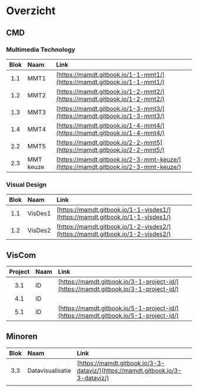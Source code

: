 # Overzicht

## CMD

### Multimedia Technology

| Blok | Naam | Link |
| :---: | :--- | :--- |
| 1.1 | MMT1 | [https://mamdt.gitbook.io/1-1-mmt1/](https://mamdt.gitbook.io/1-1-mmt1/) |
| 1.2 | MMT2 | [https://mamdt.gitbook.io/1-2-mmt2/](https://mamdt.gitbook.io/1-2-mmt2/) |
| 1.3 | MMT3 | [https://mamdt.gitbook.io/1-3-mmt3/](https://mamdt.gitbook.io/1-3-mmt3/) |
| 1.4 | MMT4 | [https://mamdt.gitbook.io/1-4-mmt4/](https://mamdt.gitbook.io/1-4-mmt4/) |
| 2.2 | MMT5 | [https://mamdt.gitbook.io/2-2-mmt5](https://mamdt.gitbook.io/2-2-mmt5/) |
| 2.3 | MMT keuze | [https://mamdt.gitbook.io/2-3-mmt-keuze/](https://mamdt.gitbook.io/2-3-mmt-keuze/) |

### Visual Design

| Blok | Naam | Link |
| :---: | :--- | :--- |
| 1.1 | VisDes1 | [https://mamdt.gitbook.io/1-1-visdes1/](https://mamdt.gitbook.io/1-1-visdes1/) |
| 1.2 | VisDes2 | [https://mamdt.gitbook.io/1-2-visdes2/](https://mamdt.gitbook.io/1-2-visdes2/) |

## VisCom

| Project | Naam | Link |
| :---: | :--- | :--- |
| 3.1 | ID | [https://mamdt.gitbook.io/3-1-project-id/](https://mamdt.gitbook.io/3-1-project-id/) |
| 4.1 | ID |  |
| 5.1 | ID | [https://mamdt.gitbook.io/5-1-project-id/](https://mamdt.gitbook.io/5-1-project-id/) |

## Minoren



| Blok | Naam | Link |
| :---: | :--- | :--- |
| 3.3 | Datavisualisatie | [https://mamdt.gitbook.io/3-3-dataviz/](https://mamdt.gitbook.io/3-3-dataviz/) |
|  |  |  |

